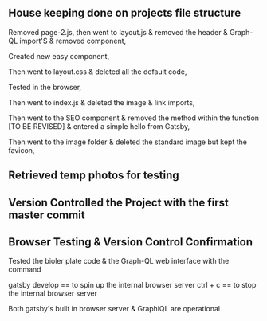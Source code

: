## House keeping done on projects file structure

Removed page-2.js, then went to layout.js & removed the header & Graph-QL import'S & removed component,

Created new easy component,

Then went to layout.css & deleted all the default code,

Tested in the browser,

Then went to index.js & deleted the image & link imports,

Then went to the SEO component & removed the method within the function [TO BE REVISED] & entered a simple hello from Gatsby,

Then went to the image folder & deleted the standard image but kept the favicon,

## Retrieved temp photos for testing

## Version Controlled the Project with the first master commit

## Browser Testing & Version Control Confirmation
Tested the bioler plate code & the Graph-QL web interface with the command 

gatsby develop == to spin up the internal browser server
ctrl + c == to stop the internal browser server

Both gatsby's built in browser server & GraphiQL are operational